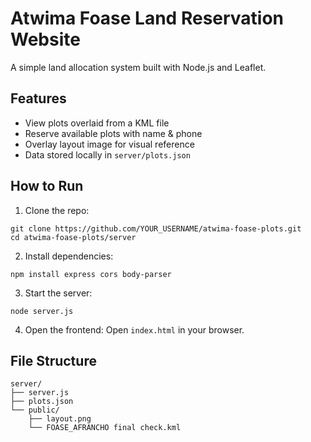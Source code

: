 # Atwima Foase Land Reservation Website

A simple land allocation system built with Node.js and Leaflet.

## Features
- View plots overlaid from a KML file
- Reserve available plots with name & phone
- Overlay layout image for visual reference
- Data stored locally in `server/plots.json`

## How to Run

1. Clone the repo:
```
git clone https://github.com/YOUR_USERNAME/atwima-foase-plots.git
cd atwima-foase-plots/server
```

2. Install dependencies:
```
npm install express cors body-parser
```

3. Start the server:
```
node server.js
```

4. Open the frontend:
Open `index.html` in your browser.

## File Structure
```
server/
├── server.js
├── plots.json
└── public/
    ├── layout.png
    └── FOASE_AFRANCHO final check.kml
```
